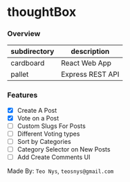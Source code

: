 # thoughtBox

### Overview

| subdirectory | description      |
|--------------|------------------|
| cardboard    | React Web App    |
| pallet       | Express REST API |

### Features

- [x] Create A Post
- [x] Vote on a Post
- [ ] Custom Slugs For Posts 
- [ ] Different Voting types
- [ ] Sort by Categories
- [ ] Category Selector on New Posts
- [ ] Add Create Comments UI

Made By: ` Teo Nys `, `teosnys@gmail.com`